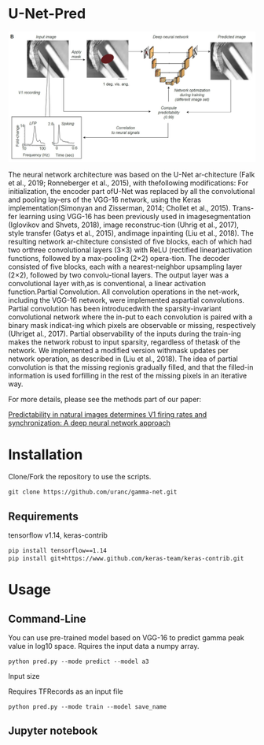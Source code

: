 # U-Net-Pred

<img src="U-Net-Pred.JPG" alt="hi" class="inline"/>

The neural network architecture was based on the U-Net ar-chitecture (Falk et al., 2019; Ronneberger et al., 2015), with thefollowing modifications:  For initialization, the encoder part ofU-Net was replaced by all the convolutional and pooling lay-ers of the VGG-16 network,  using the Keras implementation(Simonyan and Zisserman, 2014; Chollet et al., 2015).  Trans-fer learning using VGG-16 has been previously used in imagesegmentation (Iglovikov and Shvets, 2018), image reconstruc-tion (Uhrig et al., 2017), style transfer (Gatys et al., 2015), andimage inpainting (Liu et al., 2018).  The resulting network ar-chitecture consisted of five blocks, each of which had two orthree convolutional layers (3×3) with ReLU (rectified linear)activation functions, followed by a max-pooling (2×2) opera-tion. The decoder consisted of five blocks, each with a nearest-neighbor upsampling layer (2×2), followed by two convolu-tional layers.  The output layer was a convolutional layer with,as is conventional, a linear activation function.Partial Convolution.  All convolution operations in the net-work,  including  the  VGG-16  network,  were  implemented  aspartial convolutions.   Partial convolution has been introducedwith the sparsity-invariant convolutional network where the in-put to each convolution is paired with a binary mask indicat-ing which pixels are observable or missing, respectively (Uhriget al., 2017). Partial observability of the inputs during the train-ing makes the network robust to input sparsity, regardless of thetask of the network.  We implemented a modified version withmask updates per network operation, as described in (Liu et al., 2018). The idea of partial convolution is that the missing regionis gradually filled, and that the filled-in information is used forfilling in the rest of the missing pixels in an iterative way.

For more details, please see the methods part of our paper:


[Predictability in natural images determines V1 firing rates and synchronization: A deep neural network approach](https://www.biorxiv.org/content/10.1101/2020.08.10.242958v1) 


# Installation

Clone/Fork the repository to use the scripts.

```shell
git clone https://github.com/uranc/gamma-net.git
```

## Requirements
tensorflow v1.14, keras-contrib
```shell
pip install tensorflow==1.14
pip install git+https://www.github.com/keras-team/keras-contrib.git
```

# Usage

## Command-Line

You can use pre-trained model based on VGG-16 to predict gamma peak value in log10 space. Rquires the input data a numpy array.
```shell
python pred.py --mode predict --model a3
```

Input size

Requires TFRecords as an input file

```shell
python pred.py --mode train --model save_name
```


## Jupyter notebook
